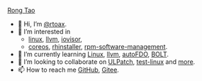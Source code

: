 [Rong Tao](https://github.com/Rtoax)

- 👋 Hi, I’m [@rtoax](https://github.com/Rtoax).
- 👀 I’m interested in
  * [linux](https://github.com/torvalds/linux), [llvm](https://github.com/llvm/llvm-project), [iovisor](https://github.com/iovisor), 
  * [coreos](https://github.com/coreos), [rhinstaller](https://github.com/rhinstaller), [rpm-software-management](https://github.com/rpm-software-management).
- 🌱 I’m currently learning [Linux](https://github.com/torvalds/linux), [llvm](https://github.com/llvm/llvm-project), [autoFDO](https://github.com/google/autofdo), [BOLT](https://github.com/facebookincubator/BOLT).
- 💞️ I’m looking to collaborate on [ULPatch](https://github.com/Rtoax/ulpatch), [test-linux](https://github.com/Rtoax/test-linux) and [more](https://github.com/Rtoax).
- 📫 How to reach me [GitHub](https://github.com/Rtoax), [Gitee](https://gitee.com/rtoax).

